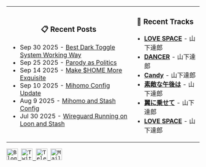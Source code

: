 <div align="center">
  <table>
    <tr>
      <td>
        <div align="center">
          <h3>📋 Recent Posts</h3>
        </div>
        <div align="left">
        
<!-- feed start -->
- Sep 30 2025 - [Best Dark Toggle System Working Way](https://gholts.top/posts/best-dark-toggle-system/)
- Sep 25 2025 - [Parody as Politics](https://gholts.top/posts/parody-as-politics/)
- Sep 14 2025 - [Make $HOME More Exquisite](https://gholts.top/posts/home-dir-organization/)
- Sep 10 2025 - [Mihomo Config Update](https://gholts.top/posts/yaml-update/)
- Aug 9 2025 - [Mihomo and Stash Config](https://gholts.top/posts/yaml/)
- Jul 30 2025 - [Wireguard Running on Loon and Stash](https://gholts.top/posts/wireguard/)
<!-- feed end -->
        
</div>
      </td>
      <td>
        <div align="center">
          <h3>🎵 Recent Tracks</h3>
        </div>
        <div align="left">
        
<!--START_LASTFM_RECENT:{"rows": 6}-->
- **[LOVE SPACE](https://www.last.fm/music/%E5%B1%B1%E4%B8%8B%E9%81%94%E9%83%8E/_/LOVE+SPACE)** - 山下達郎<br/>
- **[DANCER](https://www.last.fm/music/%E5%B1%B1%E4%B8%8B%E9%81%94%E9%83%8E/_/DANCER)** - 山下達郎<br/>
- **[Candy](https://www.last.fm/music/%E5%B1%B1%E4%B8%8B%E9%81%94%E9%83%8E/_/Candy)** - 山下達郎<br/>
- **[素敵な午後は](https://www.last.fm/music/%E5%B1%B1%E4%B8%8B%E9%81%94%E9%83%8E/_/%E7%B4%A0%E6%95%B5%E3%81%AA%E5%8D%88%E5%BE%8C%E3%81%AF)** - 山下達郎<br/>
- **[翼に乗せて](https://www.last.fm/music/%E5%B1%B1%E4%B8%8B%E9%81%94%E9%83%8E/_/%E7%BF%BC%E3%81%AB%E4%B9%97%E3%81%9B%E3%81%A6)** - 山下達郎<br/>
- **[LOVE SPACE](https://www.last.fm/music/%E5%B1%B1%E4%B8%8B%E9%81%94%E9%83%8E/_/LOVE+SPACE)** - 山下達郎<br/>
<!--END_LASTFM_RECENT-->
        
</div>
      </td>
    </tr>
  </table>
</div>

<div align="left">
  <kbd>
    <a href="https://gholts.top/">
      <img
        src="https://img.shields.io/badge/Blog-black?logo=astro&logoColor=white&style=flat"
        alt="Blog"
        height="30"
      />
    </a>
  </kbd>
  <kbd>
    <a href="https://x.com/GhostMxv/">
      <img
        src="https://img.shields.io/badge/Twitter-black?logo=x&logoColor=white&style=flat"
        alt="Twitter"
        height="30"
      />
    </a>
  </kbd>
  <kbd>
    <a href="https://t.me/Gholts0c/">
      <img
        src="https://img.shields.io/badge/Telegram-blue?logo=telegram&logoColor=white&style=flat"
        alt="Telegram"
        height="30"
      />
    </a>
  </kbd>
  <kbd>
    <a href="mailto:gholts0@icloud.com">
      <img
        src="https://img.shields.io/badge/Mail-red?logo=gmail&logoColor=white&style=flat"
        alt="Mail"
        height="30"
      />
    </a>
  </kbd>
</div>
